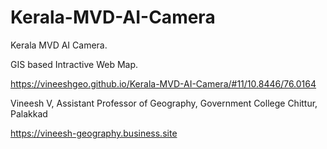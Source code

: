 # Kerala-MVD-AI-Camera
Kerala MVD AI Camera.

GIS based Intractive Web Map.

https://vineeshgeo.github.io/Kerala-MVD-AI-Camera/#11/10.8446/76.0164

Vineesh V,
Assistant Professor of Geography,
Government College Chittur, Palakkad

https://vineesh-geography.business.site
